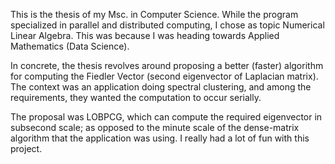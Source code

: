 This is the thesis of my Msc. in Computer Science. While the program specialized
in parallel and distributed computing, I chose as topic Numerical Linear Algebra.
This was because I was heading towards Applied Mathematics (Data Science).

In concrete, the thesis revolves around proposing a better (faster) algorithm
for computing the Fiedler Vector (second eigenvector of Laplacian matrix). The
context was an application doing spectral clustering, and among the requirements,
they wanted the computation to occur serially.

The proposal was LOBPCG, which can compute the required eigenvector in subsecond
scale; as opposed to the minute scale of the dense-matrix algorithm that the
application was using. I really had a lot of fun with this project.

